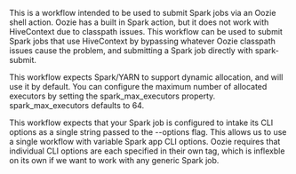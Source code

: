 This is a workflow intended to be used to submit Spark jobs via an Oozie shell action.
Oozie has a built in Spark action, but it does not work with HiveContext due to classpath issues.
This workflow can be used to submit Spark jobs that use HiveContext by bypassing whatever
Oozie classpath issues cause the problem, and submitting a Spark job directly with spark-submit.

This workflow expects Spark/YARN to support dynamic allocation, and will use it by default.
You can configure the maximum number of allocated executors by setting the spark_max_executors
property.  spark_max_executors defaults to 64.

This workflow expects that your Spark job is configured to intake its CLI options as a single
string passed to the --options flag.  This allows us to use a single workflow with variable
Spark app CLI options.  Oozie requires that individual CLI options are each specified in their
own <argument></argument> tag, which is inflexble on its own if we want to work with any
generic Spark job.
